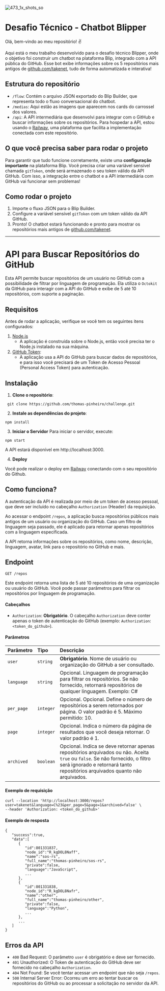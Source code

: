 ![473_1x_shots_so](https://github.com/user-attachments/assets/bd1903ed-711a-45ab-89dd-75a78e51a693)

# Desafio Técnico - Chatbot Blipper

Olá, bem-vindo ao meu repositório! ✌️

Aqui está o meu trabalho desenvolvido para o desafio técnico Blipper, onde o objetivo foi construir um chatbot na plataforma Blip, integrado com a API pública do GitHub. Esse bot exibe informações sobre os 5 repositórios mais antigos de [github.com/takenet](https://github.com/orgs/takenet/repositories), tudo de forma automatizada e interativa!

## Estrutura do repositório

- `/flow`: Contém o arquivo JSON exportado do Blip Builder, que representa todo o fluxo conversacional do chatbot.
- `/medias`: Aqui estão as imagens que aparecem nos cards do carrossel dos valores.
- `/api`: A API intermediária que desenvolvi para integrar com o GitHub e buscar informações sobre os repositórios. Para hospedar a API, estou usando o [Railway](https://railway.com/), uma plataforma que facilita a implementação conectada com este repositório.

## O que você precisa saber para rodar o projeto

Para garantir que tudo funcione corretamente, existe uma **configuração importante** na plataforma Blip. Você precisa criar uma variável sensível chamada `gitToken`, onde será armazenado o seu token válido da API GitHub. Com isso, a integração entre o chatbot e a API intermediária com GitHub vai funcionar sem problemas!

## Como rodar o projeto

1. Importe o fluxo JSON para o Blip Builder.
2. Configure a variável sensível `gitToken` com um token válido da API GitHub.
3. Pronto! O chatbot estará funcionando e pronto para mostrar os repositórios mais antigos de [github.com/takenet](https://github.com/orgs/takenet/repositories).

---

# API para Buscar Repositórios do GitHub

Esta API permite buscar repositórios de um usuário no GitHub com a possibilidade de filtrar por linguagem de programação. Ela utiliza o `Octokit` da GitHub para interagir com a API do GitHub e exibe de 5 até 10 repositórios, com suporte a paginação.

## Requisitos

Antes de rodar a aplicação, verifique se você tem os seguintes itens configurados:

1. [Node.js](https://nodejs.org/)
   - A aplicação é construída sobre o Node.js, então você precisa ter o Node.js instalado na sua máquina.
2. [GitHub Token](https://docs.github.com/en/authentication/keeping-your-account-and-data-secure/managing-your-personal-access-tokens#creating-a-personal-access-token-classic):
   - A aplicação usa a API do GitHub para buscar dados de repositórios, e para isso você precisará de um Token de Acesso Pessoal (Personal Access Token) para autenticação.

## Instalação

1. **Clone o repositório**:

```
 git clone https://github.com/thomas-pinheiro/challenge.git
```

2. **Instale as dependências do projeto**:

```
npm install
```

3. **Iniciar o Servidor**
   Para iniciar o servidor, execute:

```
npm start
```

A API estará disponível em http://localhost:3000.

4. **Deploy**

Você pode realizar o deploy em [Railway](https://railway.com/) conectando com o seu repositório do Github.

## Como funciona?

A autenticação da API é realizada por meio de um token de acesso pessoal, que deve ser incluído no cabeçalho `Authorization` (Header) da requisição.

Ao acessar o endpoint `/repos`, a aplicação busca repositórios públicos mais antigos de um usuário ou organização do GitHub. Caso um filtro de linguagem seja passado, ele é aplicado para retornar apenas repositórios com a linguagem especificada.

A API retorna informações sobre os repositórios, como nome, descrição, linguagem, avatar, link para o repositório no GitHub e mais.

## Endpoint

`GET /repos`

Este endpoint retorna uma lista de 5 até 10 repositórios de uma organização ou usuário do GitHub. Você pode passar parâmetros para filtrar os repositórios por linguagem de programação.

#### Cabeçalhos

- `Authorization`: **Obrigatório**. O cabeçalho `Authorization` deve conter apenas o token de autenticação do GitHub (exemplo: `Authorization`: `<token_do_github>`).

#### Parâmetros

| Parâmetro  | Tipo      | Descrição                                                                                                                                                                                                    |
| :--------- | :-------- | :----------------------------------------------------------------------------------------------------------------------------------------------------------------------------------------------------------- |
| `user`     | `string`  | **Obrigatório**. Nome de usuário ou organização do GitHub a ser consultado.                                                                                                                                  |
| `language` | `string`  | Opcional. Linguagem de programação para filtrar os repositórios. Se não fornecido, retornará repositórios de qualquer linguagem. Exemplo: C#                                                                 |
| `per_page` | `integer` | Opcional. Opcional. Define o número de repositórios a serem retornados por página. O valor padrão é 5. Máximo permitido: 10.                                                                                 |
| `page`     | `integer` | Opcional. Indica o número da página de resultados que você deseja retornar. O valor padrão é 1.                                                                                                              |
| `archived` | `boolean` | Opcional. Indica se deve retornar apenas repositórios arquivados ou não. Aceita `true` ou `false`. Se não fornecido, o filtro será ignorado e retornará tanto repositórios arquivados quanto não arquivados. |

#### Exemplo de requisição

```
curl --location 'http://localhost:3000/repos?user=takenet&language=C%23&per_page=5&page=1&archived=false' \
--header 'Authorization: <token_do_github>'
```

#### Exemplo de resposta

```
{
   "success":true,
   "data":[
      {
         "id":801331837,
         "node_id":"R_kgDOL8Naff",
         "name":"sos-rs",
         "full_name":"thomas-pinheiro/sos-rs",
         "private":false,
         "language":"JavaScript",
         ...
      },
      {
         "id":801331838,
         "node_id":"R_kgDOL8Nafr",
         "name":"other",
         "full_name":"thomas-pinheiro/other",
         "private":false,
         "language":"Python",
         ...
      },
      ...
   ]
}
```

## Erros da API

- `400` Bad Request: O parâmetro `user` é obrigatório e deve ser fornecido.
- `401` Unauthorized: O Token de autenticação do GitHub deve ser fornecido no cabeçalho `Authorization`.
- `404` Not Found: Se você tentar acessar um endpoint que não seja `/repos`.
- `500` Internal Server Error: Ocorreu um erro ao tentar buscar os repositórios do GitHub ou ao processar a solicitação no servidor da API.
